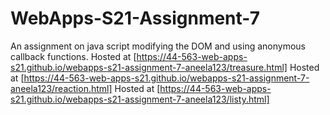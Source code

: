 # WebApps-S21-Assignment-7
An assignment on java script modifying the DOM and using anonymous callback functions.
Hosted at [https://44-563-web-apps-s21.github.io/webapps-s21-assignment-7-aneela123/treasure.html]
Hosted at [https://44-563-web-apps-s21.github.io/webapps-s21-assignment-7-aneela123/reaction.html]
Hosted at [https://44-563-web-apps-s21.github.io/webapps-s21-assignment-7-aneela123/listy.html]
